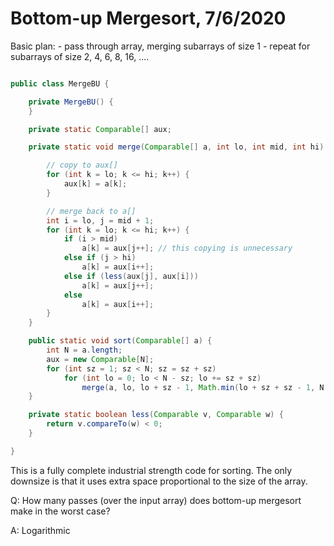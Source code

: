 # Bottom-up Mergesort, 7/6/2020

Basic plan:
    - pass through array, merging subarrays of size 1
    - repeat for subarrays of size 2, 4, 6, 8, 16, ....

```java

public class MergeBU {

    private MergeBU() {
    }

    private static Comparable[] aux;

    private static void merge(Comparable[] a, int lo, int mid, int hi) {

        // copy to aux[]
        for (int k = lo; k <= hi; k++) {
            aux[k] = a[k];
        }

        // merge back to a[]
        int i = lo, j = mid + 1;
        for (int k = lo; k <= hi; k++) {
            if (i > mid)
                a[k] = aux[j++]; // this copying is unnecessary
            else if (j > hi)
                a[k] = aux[i++];
            else if (less(aux[j], aux[i]))
                a[k] = aux[j++];
            else
                a[k] = aux[i++];
        }
    }

    public static void sort(Comparable[] a) {
        int N = a.length;
        aux = new Comparable[N];
        for (int sz = 1; sz < N; sz = sz + sz)
            for (int lo = 0; lo < N - sz; lo += sz + sz)
                merge(a, lo, lo + sz - 1, Math.min(lo + sz + sz - 1, N - 1));
    }

    private static boolean less(Comparable v, Comparable w) {
        return v.compareTo(w) < 0;
    }

}

```

This is a fully complete industrial strength code for sorting. The only downsize is that it uses extra space proportional to the size of the array. 

Q: How many passes (over the input array) does bottom-up mergesort make in the worst case?

A: Logarithmic

